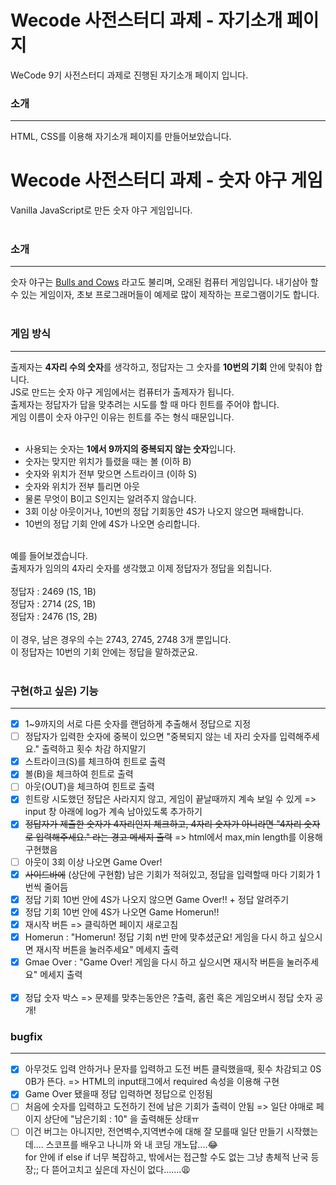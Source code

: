 # Wecode 사전스터디 과제 - 자기소개 페이지

WeCode 9기 사전스터디 과제로 진행된 자기소개 페이지 입니다.

### 소개

---

HTML, CSS를 이용해 자기소개 페이지를 만들어보았습니다.

# Wecode 사전스터디 과제 - 숫자 야구 게임

Vanilla JavaScript로 만든 숫자 야구 게임입니다.<br /><br/>

### 소개

---

숫자 야구는 [Bulls and Cows](https://en.wikipedia.org/wiki/Bulls_and_Cows) 라고도 불리며, 오래된 컴퓨터 게임입니다. 내기삼아 할 수 있는 게임이자, 초보 프로그래머들이 예제로 많이 제작하는 프로그램이기도 합니다.<br /><br />

### 게임 방식

---

출제자는 **4자리 수의 숫자**를 생각하고, 정답자는 그 숫자를 **10번의 기회** 안에 맞춰야 합니다.<br />
JS로 만드는 숫자 야구 게임에서는 컴퓨터가 출제자가 됩니다.<br />
출제자는 정답자가 답을 맞추려는 시도를 할 때 마다 힌트를 주어야 합니다.<br />
게임 이름이 숫자 야구인 이유는 힌트를 주는 형식 때문입니다.<br /><br />

- 사용되는 숫자는 **1에서 9까지의 중복되지 않는 숫자**입니다.<br />
- 숫자는 맞지만 위치가 틀렸을 때는 볼 (이하 B)<br />
- 숫자와 위치가 전부 맞으면 스트라이크 (이하 S)<br />
- 숫자와 위치가 전부 틀리면 아웃<br />
- 물론 무엇이 B이고 S인지는 알려주지 않습니다.<br />
- 3회 이상 아웃이거나, 10번의 정답 기회동안 4S가 나오지 않으면 패배합니다.<br />
- 10번의 정답 기회 안에 4S가 나오면 승리합니다.<br /><br />

예를 들어보겠습니다.<br />
출제자가 임의의 4자리 숫자를 생각했고 이제 정답자가 정답을 외칩니다.<br /><br />
정답자 : 2469 (1S, 1B)<br />
정답자 : 2714 (2S, 1B)<br />
정답자 : 2476 (1S, 2B)<br /><br />
이 경우, 남은 경우의 수는 2743, 2745, 2748 3개 뿐입니다.<br />
이 정답자는 10번의 기회 안에는 정답을 말하겠군요.<br /><br />

### 구현(하고 싶은) 기능

---

- [x] 1~9까지의 서로 다른 숫자를 랜덤하게 추출해서 정답으로 지정
- [ ] 정답자가 입력한 숫자에 중복이 있으면 "중복되지 않는 네 자리 숫자를 입력해주세요." 출력하고 횟수 차감 하지말기
- [x] 스트라이크(S)를 체크하여 힌트로 출력
- [x] 볼(B)을 체크하여 힌트로 출력
- [ ] 아웃(OUT)을 체크하여 힌트로 출력
- [x] 힌트랑 시도했던 정답은 사라지지 않고, 게임이 끝날때까지 계속 보일 수 있게 => input 창 아래에 log가 계속 남아있도록 추가하기
- [x] ~~정답자가 제출한 숫자가 4자리인지 체크하고, 4자리 숫자가 아니라면 "4자리 숫자로 입력해주세요." 라는 경고 메세지 출력~~ => html에서 max,min length를 이용해 구현했음
- [ ] 아웃이 3회 이상 나오면 Game Over!
- [x] ~~사이드바에~~ (상단에 구현함) 남은 기회가 적혀있고, 정답을 입력할때 마다 기회가 1번씩 줄어듬
- [x] 정답 기회 10번 안에 4S가 나오지 않으면 Game Over!! + 정답 알려주기
- [x] 정답 기회 10번 안에 4S가 나오면 Game Homerun!!
- [x] 재시작 버튼 => 클릭하면 페이지 새로고침
- [x] Homerun : "Homerun! 정답 기회 n번 만에 맞추셨군요! 게임을 다시 하고 싶으시면 재시작 버튼을 눌러주세요" 메세지 출력
- [x] Gmae Over : "Game Over! 게임을 다시 하고 싶으시면 재시작 버튼을 눌러주세요" 메세지 출력<br /><br />
- [x] 정답 숫자 박스 => 문제를 맞추는동안은 ?출력, 홈런 혹은 게임오버시 정답 숫자 공개!

### bugfix

---

- [x] 아무것도 입력 안하거나 문자를 입력하고 도전 버튼 클릭했을때, 횟수 차감되고 0S 0B가 뜬다. => HTML의 input태그에서 required 속성을 이용해 구현
- [x] Game Over 됐을때 정답 입력하면 정답으로 인정됨
- [ ] 처음에 숫자를 입력하고 도전하기 전에 남은 기회가 출력이 안됨 => 일단 야매로 페이지 상단에 "남은기회 : 10" 을 출력해둔 상태ㅠ
- [ ] 이건 버그는 아니지만, 전연벽수,지역변수에 대해 잘 모를때 일단 만들기 시작했는데.... 스코프를 배우고 나니까 와 내 코딩 개노답....😂<br/>
      for 안에 if else if 너무 복잡하고, 밖에서는 접근할 수도 없는 그냥 총체적 난국 등장;; 다 뜯어고치고 싶은데 자신이 없다.......😩
